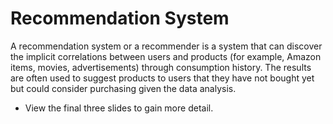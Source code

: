# Recommendation System

A recommendation system or a recommender is a system that can discover the implicit correlations between users and products (for example, Amazon items, movies, advertisements) through consumption history. The results are often used to suggest products to users that they have not bought yet but could consider purchasing given the data analysis.

- View the final three slides to gain more detail. 

